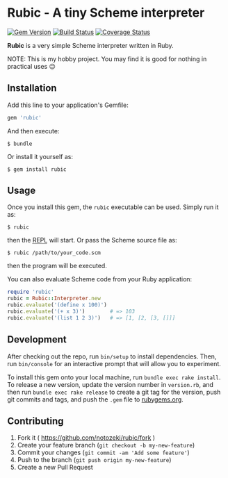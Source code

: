 # Rubic - A tiny Scheme interpreter

[![Gem Version](https://badge.fury.io/rb/rubic.svg)](http://badge.fury.io/rb/rubic)
[![Build Status](https://travis-ci.org/notozeki/rubic.svg)](https://travis-ci.org/notozeki/rubic)
[![Coverage Status](https://coveralls.io/repos/notozeki/rubic/badge.svg)](https://coveralls.io/r/notozeki/rubic)

**Rubic** is a very simple Scheme interpreter written in Ruby.

NOTE: This is my hobby project. You may find it is good for nothing in practical uses :wink:

## Installation

Add this line to your application's Gemfile:

```ruby
gem 'rubic'
```

And then execute:

    $ bundle

Or install it yourself as:

    $ gem install rubic

## Usage

Once you install this gem, the `rubic` executable can be used. Simply run it as:

    $ rubic

then the <abbr title="Read-Eval-Print Loop">REPL</abbr> will start. Or pass the Scheme source file as:

    $ rubic /path/to/your_code.scm

then the program will be executed.

You can also evaluate Scheme code from your Ruby application:

```ruby
require 'rubic'
rubic = Rubic::Interpreter.new
rubic.evaluate('(define x 100)')
rubic.evaluate('(+ x 3)')        # => 103
rubic.evaluate('(list 1 2 3)')   # => [1, [2, [3, []]]
```

## Development

After checking out the repo, run `bin/setup` to install dependencies. Then, run `bin/console` for an interactive prompt that will allow you to experiment.

To install this gem onto your local machine, run `bundle exec rake install`. To release a new version, update the version number in `version.rb`, and then run `bundle exec rake release` to create a git tag for the version, push git commits and tags, and push the `.gem` file to [rubygems.org](https://rubygems.org).

## Contributing

1. Fork it ( https://github.com/notozeki/rubic/fork )
2. Create your feature branch (`git checkout -b my-new-feature`)
3. Commit your changes (`git commit -am 'Add some feature'`)
4. Push to the branch (`git push origin my-new-feature`)
5. Create a new Pull Request
